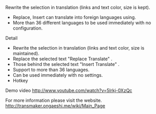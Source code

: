 Rewrite the selection in translation (links and text color, size is kept). 

* Replace, Insert can translate into foreign languages using. 
* More than 36 different languages to be used immediately with no configuration.

Detail

* Rewrite the selection in translation (links and text color, size is maintained).
* Replace the selected text "Replace Translate" .
* Those behind the selected text "Insert Translate" .
* Support to more than 36 languages.
* Can be used immediately with no settings.
* Hotkey

Demo video
http://www.youtube.com/watch?v=5lrkj-0XzQc

For more information please visit the website.
http://transmaker.ongaeshi.me/wiki/Main_Page

